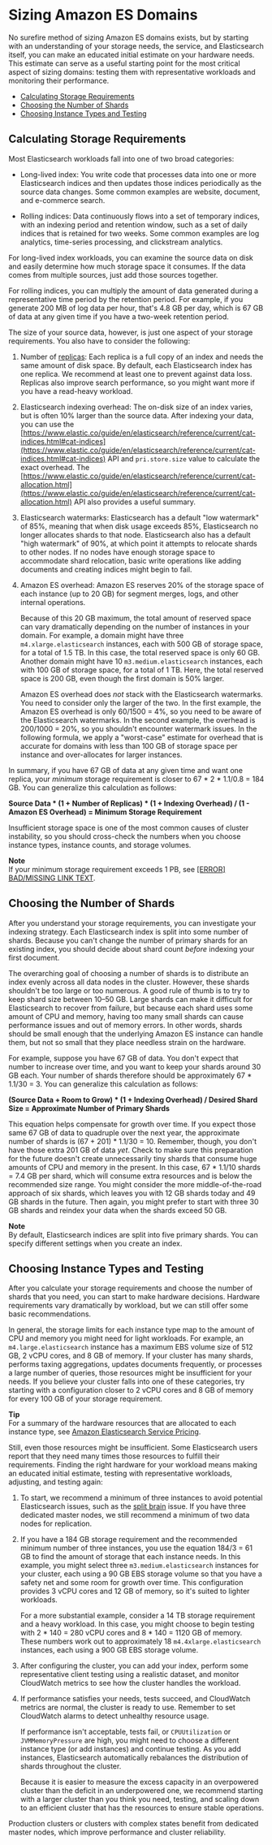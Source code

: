 # Sizing Amazon ES Domains<a name="sizing-domains"></a>

No surefire method of sizing Amazon ES domains exists, but by starting with an understanding of your storage needs, the service, and Elasticsearch itself, you can make an educated initial estimate on your hardware needs\. This estimate can serve as a useful starting point for the most critical aspect of sizing domains: testing them with representative workloads and monitoring their performance\.


+ [Calculating Storage Requirements](#aes-bp-storage)
+ [Choosing the Number of Shards](#aes-bp-sharding)
+ [Choosing Instance Types and Testing](#aes-bp-instances)

## Calculating Storage Requirements<a name="aes-bp-storage"></a>

Most Elasticsearch workloads fall into one of two broad categories:

+ Long\-lived index: You write code that processes data into one or more Elasticsearch indices and then updates those indices periodically as the source data changes\. Some common examples are website, document, and e\-commerce search\.

+ Rolling indices: Data continuously flows into a set of temporary indices, with an indexing period and retention window, such as a set of daily indices that is retained for two weeks\. Some common examples are log analytics, time\-series processing, and clickstream analytics\.

For long\-lived index workloads, you can examine the source data on disk and easily determine how much storage space it consumes\. If the data comes from multiple sources, just add those sources together\.

For rolling indices, you can multiply the amount of data generated during a representative time period by the retention period\. For example, if you generate 200 MB of log data per hour, that's 4\.8 GB per day, which is 67 GB of data at any given time if you have a two\-week retention period\.

The size of your source data, however, is just one aspect of your storage requirements\. You also have to consider the following:

1. Number of [replicas](https://www.elastic.co/guide/en/elasticsearch/reference/5.6/_basic_concepts.html#getting-started-shards-and-replicas): Each replica is a full copy of an index and needs the same amount of disk space\. By default, each Elasticsearch index has one replica\. We recommend at least one to prevent against data loss\. Replicas also improve search performance, so you might want more if you have a read\-heavy workload\.

1. Elasticsearch indexing overhead: The on\-disk size of an index varies, but is often 10% larger than the source data\. After indexing your data, you can use the [https://www.elastic.co/guide/en/elasticsearch/reference/current/cat-indices.html#cat-indices](https://www.elastic.co/guide/en/elasticsearch/reference/current/cat-indices.html#cat-indices) API and `pri.store.size` value to calculate the exact overhead\. The [https://www.elastic.co/guide/en/elasticsearch/reference/current/cat-allocation.html](https://www.elastic.co/guide/en/elasticsearch/reference/current/cat-allocation.html) API also provides a useful summary\.

1. Elasticsearch watermarks: Elasticsearch has a default "low watermark" of 85%, meaning that when disk usage exceeds 85%, Elasticsearch no longer allocates shards to that node\. Elasticsearch also has a default "high watermark" of 90%, at which point it attempts to relocate shards to other nodes\. If no nodes have enough storage space to accommodate shard relocation, basic write operations like adding documents and creating indices might begin to fail\.

1. Amazon ES overhead: Amazon ES reserves 20% of the storage space of each instance \(up to 20 GB\) for segment merges, logs, and other internal operations\.

   Because of this 20 GB maximum, the total amount of reserved space can vary dramatically depending on the number of instances in your domain\. For example, a domain might have three `m4.xlarge.elasticsearch` instances, each with 500 GB of storage space, for a total of 1\.5 TB\. In this case, the total reserved space is only 60 GB\. Another domain might have 10 `m3.medium.elasticsearch` instances, each with 100 GB of storage space, for a total of 1 TB\. Here, the total reserved space is 200 GB, even though the first domain is 50% larger\.

   Amazon ES overhead does *not* stack with the Elasticsearch watermarks\. You need to consider only the larger of the two\. In the first example, the Amazon ES overhead is only 60/1500 = 4%, so you need to be aware of the Elasticsearch watermarks\. In the second example, the overhead is 200/1000 = 20%, so you shouldn't encounter watermark issues\. In the following formula, we apply a "worst\-case" estimate for overhead that is accurate for domains with less than 100 GB of storage space per instance and over\-allocates for larger instances\.

In summary, if you have 67 GB of data at any given time and want one replica, your *minimum* storage requirement is closer to 67 \* 2 \* 1\.1/0\.8 = 184 GB\. You can generalize this calculation as follows:

**Source Data \* \(1 \+ Number of Replicas\) \* \(1 \+ Indexing Overhead\) / \(1 \- Amazon ES Overhead\) = Minimum Storage Requirement**

Insufficient storage space is one of the most common causes of cluster instability, so you should cross\-check the numbers when you choose instance types, instance counts, and storage volumes\.

**Note**  
If your minimum storage requirement exceeds 1 PB, see [[ERROR] BAD/MISSING LINK TEXT](petabyte-scale.md)\.

## Choosing the Number of Shards<a name="aes-bp-sharding"></a>

After you understand your storage requirements, you can investigate your indexing strategy\. Each Elasticsearch index is split into some number of shards\. Because you can't change the number of primary shards for an existing index, you should decide about shard count *before* indexing your first document\.

The overarching goal of choosing a number of shards is to distribute an index evenly across all data nodes in the cluster\. However, these shards shouldn't be too large or too numerous\. A good rule of thumb is to try to keep shard size between 10–50 GB\. Large shards can make it difficult for Elasticsearch to recover from failure, but because each shard uses some amount of CPU and memory, having too many small shards can cause performance issues and out of memory errors\. In other words, shards should be small enough that the underlying Amazon ES instance can handle them, but not so small that they place needless strain on the hardware\.

For example, suppose you have 67 GB of data\. You don't expect that number to increase over time, and you want to keep your shards around 30 GB each\. Your number of shards therefore should be approximately 67 \* 1\.1/30 = 3\. You can generalize this calculation as follows:

 **\(Source Data \+ Room to Grow\) \* \(1 \+ Indexing Overhead\) / Desired Shard Size = Approximate Number of Primary Shards**

This equation helps compensate for growth over time\. If you expect those same 67 GB of data to quadruple over the next year, the approximate number of shards is \(67 \+ 201\) \* 1\.1/30 = 10\. Remember, though, you don't have those extra 201 GB of data *yet*\. Check to make sure this preparation for the future doesn't create unnecessarily tiny shards that consume huge amounts of CPU and memory in the present\. In this case, 67 \* 1\.1/10 shards = 7\.4 GB per shard, which will consume extra resources and is below the recommended size range\. You might consider the more middle\-of\-the\-road approach of six shards, which leaves you with 12 GB shards today and 49 GB shards in the future\. Then again, you might prefer to start with three 30 GB shards and reindex your data when the shards exceed 50 GB\.

**Note**  
By default, Elasticsearch indices are split into five primary shards\. You can specify different settings when you create an index\.

## Choosing Instance Types and Testing<a name="aes-bp-instances"></a>

After you calculate your storage requirements and choose the number of shards that you need, you can start to make hardware decisions\. Hardware requirements vary dramatically by workload, but we can still offer some basic recommendations\.

In general, the storage limits for each instance type map to the amount of CPU and memory you might need for light workloads\. For example, an `m4.large.elasticsearch` instance has a maximum EBS volume size of 512 GB, 2 vCPU cores, and 8 GB of memory\. If your cluster has many shards, performs taxing aggregations, updates documents frequently, or processes a large number of queries, those resources might be insufficient for your needs\. If you believe your cluster falls into one of these categories, try starting with a configuration closer to 2 vCPU cores and 8 GB of memory for every 100 GB of your storage requirement\.

**Tip**  
For a summary of the hardware resources that are allocated to each instance type, see [Amazon Elasticsearch Service Pricing](https://aws.amazon.com/elasticsearch-service/pricing/)\.

Still, even those resources might be insufficient\. Some Elasticsearch users report that they need many times those resources to fulfill their requirements\. Finding the right hardware for your workload means making an educated initial estimate, testing with representative workloads, adjusting, and testing again:

1. To start, we recommend a minimum of three instances to avoid potential Elasticsearch issues, such as the [split brain](https://www.elastic.co/guide/en/elasticsearch/reference/current/modules-node.html#split-brain) issue\. If you have three dedicated master nodes, we still recommend a minimum of two data nodes for replication\.

1. If you have a 184 GB storage requirement and the recommended minimum number of three instances, you use the equation 184/3 = 61 GB to find the amount of storage that each instance needs\. In this example, you might select three `m3.medium.elasticsearch` instances for your cluster, each using a 90 GB EBS storage volume so that you have a safety net and some room for growth over time\. This configuration provides 3 vCPU cores and 12 GB of memory, so it's suited to lighter workloads\.

   For a more substantial example, consider a 14 TB storage requirement and a heavy workload\. In this case, you might choose to begin testing with 2 \* 140 = 280 vCPU cores and 8 \* 140 = 1120 GB of memory\. These numbers work out to approximately 18 `m4.4xlarge.elasticsearch` instances, each using a 900 GB EBS storage volume\.

1. After configuring the cluster, you can add your index, perform some representative client testing using a realistic dataset, and monitor CloudWatch metrics to see how the cluster handles the workload\.

1. If performance satisfies your needs, tests succeed, and CloudWatch metrics are normal, the cluster is ready to use\. Remember to set CloudWatch alarms to detect unhealthy resource usage\.

   If performance isn't acceptable, tests fail, or `CPUUtilization` or `JVMMemoryPressure` are high, you might need to choose a different instance type \(or add instances\) and continue testing\. As you add instances, Elasticsearch automatically rebalances the distribution of shards throughout the cluster\.

   Because it is easier to measure the excess capacity in an overpowered cluster than the deficit in an underpowered one, we recommend starting with a larger cluster than you think you need, testing, and scaling down to an efficient cluster that has the resources to ensure stable operations\.

Production clusters or clusters with complex states benefit from dedicated master nodes, which improve performance and cluster reliability\.